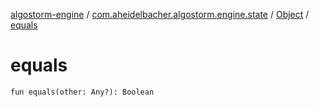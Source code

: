 [algostorm-engine](../../index.md) / [com.aheidelbacher.algostorm.engine.state](../index.md) / [Object](index.md) / [equals](.)

# equals

`fun equals(other: Any?): Boolean`